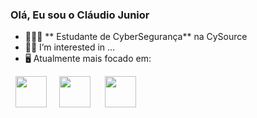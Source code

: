 ### Olá, Eu sou o Cláudio Junior


- 👨🏻‍💻 ** Estudante de CyberSegurança** na CySource
- 🏊‍♀️ I’m interested in ...
- 🖥️ Atualmente mais focado em:
<div style="display: inline">
  &nbsp;&nbsp;<img width='50' height='50' src="https://cdn.jsdelivr.net/gh/devicons/devicon/icons/python/python-original.svg" />&nbsp;&nbsp;
  &nbsp;&nbsp;<img width='50' height='50' src="<img src="https://cdn.jsdelivr.net/gh/devicons/devicon@latest/icons/trêsdsmax/trêsdsmax-original.svg"/>&nbsp;&nbsp;&nbsp;
  &nbsp;&nbsp;<img width='50' height='50' src="https://cdn.jsdelivr.net/gh/devicons/devicon/icons/lua/lua-original-wordmark.svg" />&nbsp;&nbsp;
</div> 



<!---
Prates-Junior/Prates-Junior is a ✨ special ✨ repository because its `README.md` (this file) appears on your GitHub profile.
You can click the Preview link to take a look at your changes.
--->
